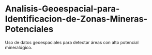 # Analisis-Geoespacial-para-Identificacion-de-Zonas-Mineras-Potenciales
Uso de datos geoespaciales para detectar áreas con alto potencial mineralógico.
